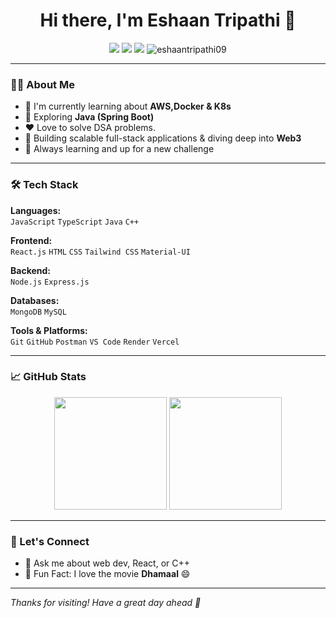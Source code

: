 <h1 align="center">Hi there, I'm Eshaan Tripathi 👋</h1>

<p align="center">
  <a href="https://www.linkedin.com/in/eshaantripathi09/" target="_blank"><img src="https://img.shields.io/badge/LinkedIn-blue?logo=linkedin&logoColor=white" /></a>
  <a href="https://leetcode.com/u/eshaan_tripathi/" target="_blank"><img src="https://img.shields.io/badge/LeetCode-orange?logo=leetcode&logoColor=white" /></a>
  <a href="mailto:eshaantripathi09@gmail.com"><img src="https://img.shields.io/badge/Email-eshaantripathi09%40gmail.com-red" /></a>
  <img src="https://komarev.com/ghpvc/?username=eshaantripathi09&label=Profile%20views&color=0e75b6&style=flat" alt="eshaantripathi09" />
</p>

---

### 👨‍💻 About Me

- 🔭 I'm currently learning about **AWS,Docker & K8s**
- 🌱 Exploring **Java (Spring Boot)**
- ❤️ Love to solve DSA problems.
- 🚀 Building scalable full-stack applications & diving deep into **Web3**
- 🧠 Always learning and up for a new challenge

---

### 🛠️ Tech Stack

**Languages:**  
`JavaScript` `TypeScript` `Java` `C++`

**Frontend:**  
`React.js` `HTML` `CSS` `Tailwind CSS` `Material-UI`

**Backend:**  
`Node.js` `Express.js` 

**Databases:**  
`MongoDB` `MySQL`

**Tools & Platforms:**  
`Git` `GitHub` `Postman` `VS Code` `Render` `Vercel` 

---

### 📈 GitHub Stats

<p align="center">
  <img src="https://github-readme-stats.vercel.app/api?username=eshaantripathi09&show_icons=true&theme=radical" height="180" />
  <img src="https://github-readme-stats.vercel.app/api/top-langs/?username=eshaantripathi09&layout=compact&theme=radical" height="180" />
</p>

---

### 🚀 Let's Connect

- 💬 Ask me about web dev, React, or C++
- 🧩 Fun Fact: I love the movie **Dhamaal** 😄

---

_Thanks for visiting! Have a great day ahead 🌟_
